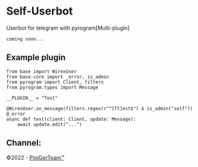 # Self-Userbot
Userbot for telegram with pyrogram[Multi-plugin]

```
coming soon...
```

## Example plugin
```
from base import WirexUser
from base.core import _error, is_admin
from pyrogram import Client, filters
from pyrogram.types import Message

__PLUGIN__ = "Test"

@WirexUser.on_message(filters.regex(r"^[Tt]est$") & is_admin("self"))
@_error
async def test(client: Client, update: Message):
    await update.edit("...")

```

## Channel:

©2022 - <a href=https://t.me/PiniGerTeam>PiniGerTeam™</a>
